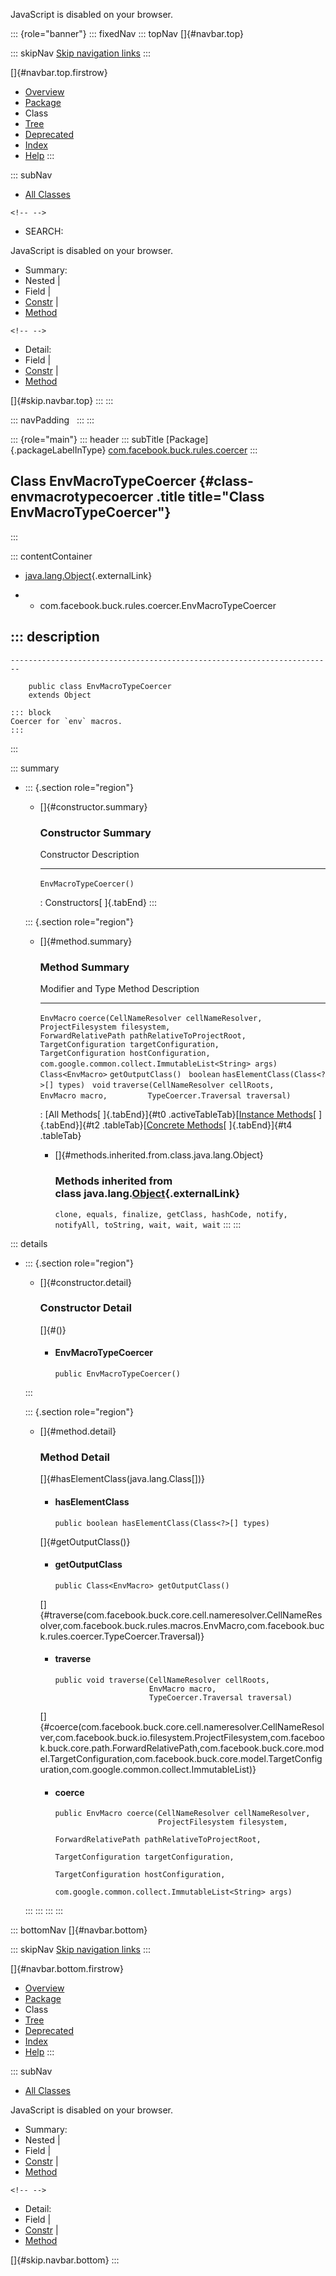 <div>

JavaScript is disabled on your browser.

</div>

::: {role="banner"}
::: fixedNav
::: topNav
[]{#navbar.top}

::: skipNav
[Skip navigation links](#skip.navbar.top "Skip navigation links")
:::

[]{#navbar.top.firstrow}

-   [Overview](../../../../../index.html)
-   [Package](package-summary.html)
-   Class
-   [Tree](package-tree.html)
-   [Deprecated](../../../../../deprecated-list.html)
-   [Index](../../../../../index-all.html)
-   [Help](../../../../../help-doc.html)
:::

::: subNav
-   [All Classes](../../../../../allclasses.html)

```{=html}
<!-- -->
```
-   SEARCH:

<div>

<div>

JavaScript is disabled on your browser.

</div>

</div>

<div>

-   Summary: 
-   Nested \| 
-   Field \| 
-   [Constr](#constructor.summary) \| 
-   [Method](#method.summary)

```{=html}
<!-- -->
```
-   Detail: 
-   Field \| 
-   [Constr](#constructor.detail) \| 
-   [Method](#method.detail)

</div>

[]{#skip.navbar.top}
:::
:::

::: navPadding
 
:::
:::

::: {role="main"}
::: header
::: subTitle
[Package]{.packageLabelInType} [com.facebook.buck.rules.coercer](package-summary.html)
:::

## Class EnvMacroTypeCoercer {#class-envmacrotypecoercer .title title="Class EnvMacroTypeCoercer"}
:::

::: contentContainer
-   [java.lang.Object](http://docs.oracle.com/javase/7/docs/api/java/lang/Object.html?is-external=true "class or interface in java.lang"){.externalLink}

-   -   com.facebook.buck.rules.coercer.EnvMacroTypeCoercer

::: description
-   

    ------------------------------------------------------------------------

        public class EnvMacroTypeCoercer
        extends Object

    ::: block
    Coercer for `env` macros.
    :::
:::

::: summary
-   ::: {.section role="region"}
    -   []{#constructor.summary}

        ### Constructor Summary

          Constructor               Description
          ------------------------- -------------
          `EnvMacroTypeCoercer()`    

          : Constructors[ ]{.tabEnd}
    :::

    ::: {.section role="region"}
    -   []{#method.summary}

        ### Method Summary

          Modifier and Type   Method                                                                                                                                                                                                                                                                                         Description
          ------------------- ---------------------------------------------------------------------------------------------------------------------------------------------------------------------------------------------------------------------------------------------------------------------------------------------- -------------
          `EnvMacro`          `coerce​(CellNameResolver cellNameResolver,       ProjectFilesystem filesystem,       ForwardRelativePath pathRelativeToProjectRoot,       TargetConfiguration targetConfiguration,       TargetConfiguration hostConfiguration,       com.google.common.collect.ImmutableList<String> args)`    
          `Class<EnvMacro>`   `getOutputClass()`                                                                                                                                                                                                                                                                              
          `boolean`           `hasElementClass​(Class<?>[] types)`                                                                                                                                                                                                                                                             
          `void`              `traverse​(CellNameResolver cellRoots,         EnvMacro macro,         TypeCoercer.Traversal traversal)`                                                                                                                                                                                         

          : [All Methods[ ]{.tabEnd}]{#t0 .activeTableTab}[[Instance
          Methods](javascript:show(2);)[ ]{.tabEnd}]{#t2
          .tableTab}[[Concrete
          Methods](javascript:show(8);)[ ]{.tabEnd}]{#t4 .tableTab}

        -   []{#methods.inherited.from.class.java.lang.Object}

            ### Methods inherited from class java.lang.[Object](http://docs.oracle.com/javase/7/docs/api/java/lang/Object.html?is-external=true "class or interface in java.lang"){.externalLink}

            `clone, equals, finalize, getClass, hashCode, notify, notifyAll, toString, wait, wait, wait`
    :::
:::

::: details
-   ::: {.section role="region"}
    -   []{#constructor.detail}

        ### Constructor Detail

        []{#<init>()}

        -   #### EnvMacroTypeCoercer

                public EnvMacroTypeCoercer()
    :::

    ::: {.section role="region"}
    -   []{#method.detail}

        ### Method Detail

        []{#hasElementClass(java.lang.Class[])}

        -   #### hasElementClass

            ``` methodSignature
            public boolean hasElementClass​(Class<?>[] types)
            ```

        []{#getOutputClass()}

        -   #### getOutputClass

            ``` methodSignature
            public Class<EnvMacro> getOutputClass()
            ```

        []{#traverse(com.facebook.buck.core.cell.nameresolver.CellNameResolver,com.facebook.buck.rules.macros.EnvMacro,com.facebook.buck.rules.coercer.TypeCoercer.Traversal)}

        -   #### traverse

            ``` methodSignature
            public void traverse​(CellNameResolver cellRoots,
                                 EnvMacro macro,
                                 TypeCoercer.Traversal traversal)
            ```

        []{#coerce(com.facebook.buck.core.cell.nameresolver.CellNameResolver,com.facebook.buck.io.filesystem.ProjectFilesystem,com.facebook.buck.core.path.ForwardRelativePath,com.facebook.buck.core.model.TargetConfiguration,com.facebook.buck.core.model.TargetConfiguration,com.google.common.collect.ImmutableList)}

        -   #### coerce

            ``` methodSignature
            public EnvMacro coerce​(CellNameResolver cellNameResolver,
                                   ProjectFilesystem filesystem,
                                   ForwardRelativePath pathRelativeToProjectRoot,
                                   TargetConfiguration targetConfiguration,
                                   TargetConfiguration hostConfiguration,
                                   com.google.common.collect.ImmutableList<String> args)
            ```
    :::
:::
:::
:::

::: bottomNav
[]{#navbar.bottom}

::: skipNav
[Skip navigation links](#skip.navbar.bottom "Skip navigation links")
:::

[]{#navbar.bottom.firstrow}

-   [Overview](../../../../../index.html)
-   [Package](package-summary.html)
-   Class
-   [Tree](package-tree.html)
-   [Deprecated](../../../../../deprecated-list.html)
-   [Index](../../../../../index-all.html)
-   [Help](../../../../../help-doc.html)
:::

::: subNav
-   [All Classes](../../../../../allclasses.html)

<div>

<div>

JavaScript is disabled on your browser.

</div>

</div>

<div>

-   Summary: 
-   Nested \| 
-   Field \| 
-   [Constr](#constructor.summary) \| 
-   [Method](#method.summary)

```{=html}
<!-- -->
```
-   Detail: 
-   Field \| 
-   [Constr](#constructor.detail) \| 
-   [Method](#method.detail)

</div>

[]{#skip.navbar.bottom}
:::
